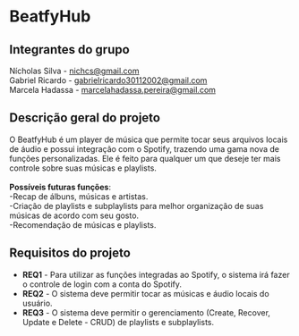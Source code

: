 # BeatfyHub 


## Integrantes do grupo 
Nícholas Silva - nichcs@gmail.com<br>
Gabriel Ricardo - gabrielricardo30112002@gmail.com<br>
Marcela Hadassa - marcelahadassa.pereira@gmail.com<br>

## Descrição geral do projeto 
O BeatfyHub é um player de música que permite tocar seus arquivos locais de áudio e possui integração com o Spotify, trazendo uma gama nova de funções personalizadas. Ele é feito para qualquer um que deseje ter mais controle sobre suas músicas e playlists.
<br>
<br>**Possíveis futuras funções**:
<br> -Recap de álbuns, músicas e artistas.
<br> -Criação de playlists e subplaylists para melhor organização de suas músicas de acordo com seu gosto.
<br> -Recomendação de músicas e playlists.


## Requisitos do projeto
 * **REQ1** - Para utilizar as funções integradas ao Spotify, o sistema irá fazer o controle de login com a conta do Spotify.
 * **REQ2** - O sistema deve permitir tocar as músicas e áudio locais do usuário.
 * **REQ3** - O sistema deve permitir o gerenciamento (Create, Recover, Update e Delete - CRUD) de playlists e subplaylists.
